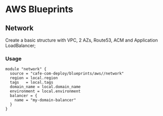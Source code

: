 # AWS Blueprints

## Network

Create a basic structure with VPC, 2 AZs, Route53, ACM and Application LoadBalancer;


### Usage

```
module "network" {
  source = "cafe-com-deploy/blueprints/aws//network"
  region = local.region
  tags   = local.tags
  domain_name = local.domain_name
  environment = local.environment
  balancer = {
    name = "my-domain-balancer"
  }
}
```